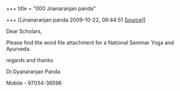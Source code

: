 +++
title = "000 Jnanaranjan panda"

+++
[[Jnanaranjan panda	2009-10-22, 09:44:51 [Source](https://groups.google.com/g/bvparishat/c/MTJFyUXaiyQ)]]



Dear Scholars,  
  
 Please find the word file attachment for a National Seminar Yoga and Ayurveda.  
  
regards and thanks  
  
Dr.Gyanaranjan Panda  
  
Mobile - 97034-36596  

